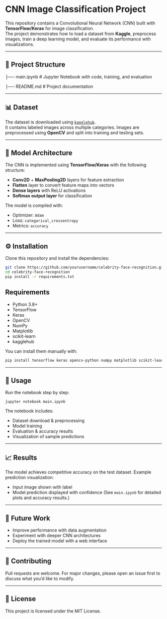# CNN Image Classification Project

This repository contains a Convolutional Neural Network (CNN) built with **TensorFlow/Keras** for image classification.  
The project demonstrates how to load a dataset from **Kaggle**, preprocess images, train a deep learning model, and evaluate its performance with visualizations.

---

## 📂 Project Structure

├── main.ipynb # Jupyter Notebook with code, training, and evaluation

├── README.md # Project documentation


---

## 📊 Dataset

The dataset is downloaded using [`kagglehub`](https://pypi.org/project/kagglehub/).  
It contains labeled images across multiple categories. Images are preprocessed using **OpenCV** and split into training and testing sets.

---

## 🧠 Model Architecture

The CNN is implemented using **TensorFlow/Keras** with the following structure:

- **Conv2D** + **MaxPooling2D** layers for feature extraction  
- **Flatten** layer to convert feature maps into vectors  
- **Dense layers** with ReLU activations  
- **Softmax output layer** for classification  

The model is compiled with:

- Optimizer: `Adam`  
- Loss: `categorical_crossentropy`  
- Metrics: `accuracy`

---

## ⚙️ Installation

Clone this repository and install the dependencies:

```bash
git clone https://github.com/yourusername/celebrity-face-recognition.git
cd celebrity-face-recognition
pip install -r requirements.txt
```

## Requirements
- Python 3.8+
- TensorFlow
- Keras
- OpenCV
- NumPy
- Matplotlib
- scikit-learn
- kagglehub

You can install them manually with:

```bash
pip install tensorflow keras opencv-python numpy matplotlib scikit-learn kagglehub
```

---

## 🚀 Usage

Run the notebook step by step:

```
jupyter notebook main.ipynb
```

The notebook includes:

- Dataset download & preprocessing
- Model training
- Evaluation & accuracy results
- Visualization of sample predictions

---

## 📈 Results
The model achieves competitive accuracy on the test dataset.
Example prediction visualization:
- Input image shown with label
- Model prediction displayed with confidence
(See `main.ipynb` for detailed plots and accuracy results.)

---

## 📌 Future Work
- Improve performance with data augmentation
- Experiment with deeper CNN architectures
- Deploy the trained model with a web interface

---

## 🤝 Contributing
Pull requests are welcome. For major changes, please open an issue first to discuss what you’d like to modify.

---

## 📜 License
This project is licensed under the MIT License.
